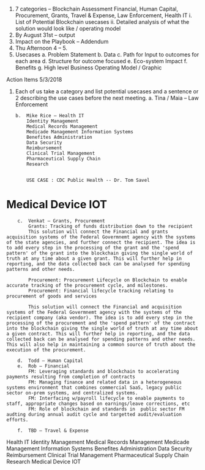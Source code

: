 1.	7 categories – Blockchain Assessment
    Financial, Human Capital, Procurement, Grants, Travel & Expense, Law Enforcement, Health IT
      i.	List of Potential Blockchain usecases
      ii.	Detailed analysis of what the solution would look like / operating model
2.	By August 31st – output
3.	Impact on the Playbook – Addendum
4.	Thu Afternoon 4 – 5.
5.	Usecases
      a.	Problem Statement
      b.	Data
      c.	Path for Input to outcomes for each area
      d.	Structure for outcome focused
      e.	Eco-system Impact
      f.	Benefits
      g.	High level Business Operating Model / Graphic

Action Items 
5/3/2018
1.	Each of us take a category and list potential usecases and a sentence or 2 describing the use cases before the next meeting.
        a.	Tina / Maia – Law Enforcement
        
        b.	Mike Rice – Health IT
            Identity Management
            Medical Records Management
            Medicade Management Information Systems
            Benefites Administration
            Data Security
            Reimbursement
            Clinical Trial Management
            Pharmaceutical Supply Chain
            Research 
        

            USE CASE : CDC Public Health -- Dr. Tom Savel
            
Medical Device IOT
=======
        c.	Venkat – Grants, Procurement
            Grants: Tracking of funds distribution down to the recipient
            This solution will connect the Financial and grants acquisition systems of the Federal Govermnemt agency with the systems of the state agencies, and further connect the recipient. The idea is to add every step in the processing of the grant and the 'spend pattern' of the grant into the blockchain giving the single world of truth at any time about a given grant. This will further help in reporting, and the data collected back can be analysed for spending patterns and other needs.
 
            Procurement: Procurement Lifecycle on Blockchain to enable accurate tracking of the procurement cycle, and milestones. 
            Procurement: Financial lifecycle tracking relating to procurement of goods and services
            
            This solution will connect the Financial and acquisition systems of the Federal Govermnemt agency with the systems of the recipient company (aka vendor). The idea is to add every step in the processing of the procurement and the 'spend pattern' of the contract into the blockchain giving the single world of truth at any time about a given contract. This will further help in reporting, and the data collected back can be analysed for spending patterns and other needs. This will also help in maintaining a common source of truth about the execution of the procurement.
            
        d.	Todd – Human Capital
        e.	Rob – Financial
            FM: Leveraging standards and blockchain to accelerating payments resulting from completion of contracts
            FM: Managing finance and related data in a heterogeneous systems environment that combines commercial SaaS, legacy public sector on-prem systems, and centralized systems.
            FM: Interfacing w/payroll lifecycle to enable payments to staff, appropriate changes based on earnings/leave corrections, etc
            FM: Role of blockchain and standards in  public sector FM audting during annual audit cycle and targetted audit/evaluation efforts.
            
        f.	TBD – Travel & Expense

Health IT
Identity Management
Medical Records Management
Medicade Management Information Systems
Benefites Administration
Data Security
Reimbursement
Clinical Trial Management
Pharmaceutical Supply Chain
Research 
Medical Device IOT
